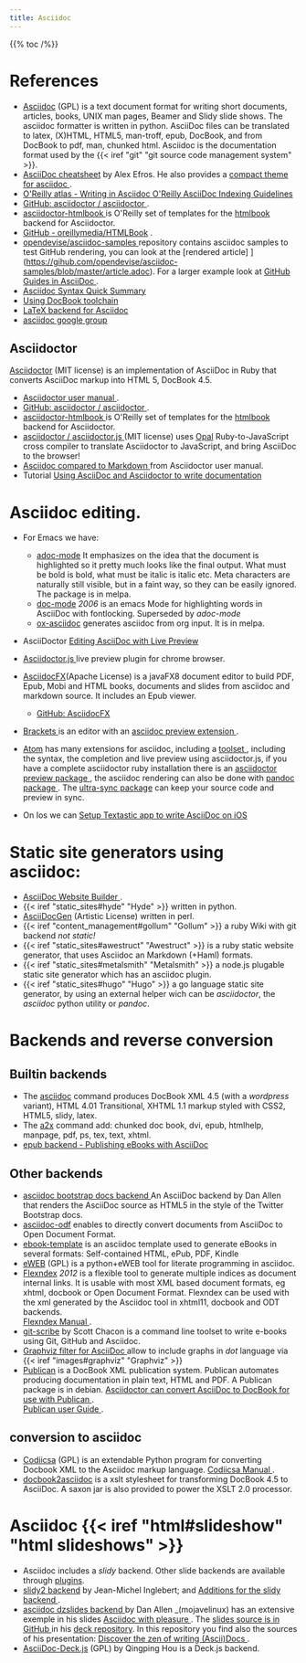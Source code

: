 ```yaml
---
title: Asciidoc
---
```


{{% toc /%}}

# References
-   [Asciidoc](http://www.methods.co.nz/asciidoc/) (GPL)
    is a text document format for writing short documents,
    articles, books, UNIX man pages, Beamer and Slidy slide shows.
    The asciidoc formatter is written in python.
    AsciiDoc files can be translated to latex, (X)HTML, HTML5,
    man-troff, epub, DocBook, and from DocBook to pdf, man, chunked
    html. Asciidoc is the documentation format used by the
    {{< iref "git" "git source code management system" >}}.
-   [AsciiDoc cheatsheet](http://powerman.name/doc/asciidoc)
    by Alex Efros. He also provides a [compact theme for asciidoc
    ](http://powerman.name/download/asciidoc/).
-   [O'Reilly atlas - Writing in Asciidoc
    ](http://docs.atlas.oreilly.com/writing_in_asciidoc.html)
    [O'Reilly AsciiDoc Indexing Guidelines
    ](http://chimera.labs.oreilly.com/books/1234000001578/ch02.html)
-   [GitHub: asciidoctor / asciidoctor
    ](https://github.com/asciidoctor/asciidoctor).
-   [asciidoctor-htmlbook
    ](https://github.com/oreillymedia/asciidoctor-htmlbook)
    is O'Reilly set of templates for the
    [htmlbook](http://oreillymedia.github.io/HTMLBook/) backend for Asciidoctor.
-   [GitHub - oreillymedia/HTMLBook](https://github.com/oreillymedia/HTMLBook)    .
-   [opendevise/asciidoc-samples
    ](https://github.com/opendevise/asciidoc-samples/blob/master/article.adoc)
    repository contains asciidoc samples to test GitHub rendering, you
    can look at the [rendered article]
    ](https://gihub.com/opendevise/asciidoc-samples/blob/master/article.adoc).
    For a larger example look at [GitHub Guides in AsciiDoc
    ](https://github.com/opendevise/github-guides-asciidoc).
-   [Asciidoc Syntax Quick Summary
    ](http://xpt.sourceforge.net/techdocs/nix/tool/asciidoc-syn/ascs01-AsciiDocMarkupSyntaxQuickSummary/)
-   [Using DocBook toolchain
    ](http://xpt.sourceforge.net/techdocs/nix/tool/asciidoc-usg/ascu04-UsingDocBooktoolchain/)
-   [LaTeX backend for Asciidoc
    ](http://www.methods.co.nz/asciidoc/latex-backend.html)
-   [asciidoc google group
    ](https://groups.google.com/forum/#!forum/asciidoc)

## Asciidoctor
[Asciidoctor](http://asciidoctor.org/) (MIT license)
is an implementation of AsciiDoc in Ruby that converts
AsciiDoc markup into HTML 5, DocBook 4.5.
-   [Asciidoctor user manual
    ](http://asciidoctor.org/docs/user-manual).
-   [GitHub: asciidoctor / asciidoctor
    ](https://github.com/asciidoctor/asciidoctor).
-   [asciidoctor-htmlbook
    ](https://github.com/oreillymedia/asciidoctor-htmlbook)
    is O'Reilly set of templates for the
    [htmlbook](http://oreillymedia.github.io/HTMLBook/) backend for Asciidoctor.
-   [asciidoctor / asciidoctor.js
    ](https://github.com/asciidoctor/asciidoctor.js) (MIT license)
    uses [Opal](http://opalrb.org/) Ruby-to-JavaScript cross compiler
    to translate Asciidoctor to JavaScript, and
    bring AsciiDoc to the browser!
-   [Asciidoc compared to Markdown
    ](http://asciidoctor.org/docs/user-manual/#compared-to-markdown)
    from Asciidoctor user manual.
-   Tutorial [Using AsciiDoc and Asciidoctor to write documentation
    ](https://www.vogella.com/tutorials/AsciiDoc/article.html)

# Asciidoc editing.

-   For Emacs we have:
    -   [adoc-mode]( https://github.com/sensorflo/adoc-mode/wiki)
        It emphasizes on the idea that the document is highlighted so
        it pretty much looks like the final output. What must be bold
        is bold, what must be italic is italic etc.  Meta characters
        are naturally still visible, but in a faint way, so they can
        be easily ignored. The package is in melpa.
    -   [doc-mode](http://xpt.sourceforge.net/tools/doc-mode/) _2006_
        is an emacs Mode for highlighting words in AsciiDoc with fontlocking.
        Superseded by _adoc-mode_
    -   [ox-asciidoc]( https://github.com/yashi/org-asciidoc)
        generates asciidoc from org input. It is in melpa.

-   AsciiDoctor [Editing AsciiDoc with Live Preview
    ](http://asciidoctor.org/docs/editing-asciidoc-with-live-preview/)
-   [Asciidoctor.js
    ](https://chrome.google.com/webstore/detail/asciidoctorjs-live-previe/iaalpfgpbocpdfblpnhhgllgbdbchmia)
    live preview plugin for chrome browser.
-   [AsciidocFX](https://www.asciidocfx.com/)(Apache License)
    is a javaFX8 document editor to build PDF, Epub, Mobi and HTML
    books, documents and slides from asciidoc and markdown source. It
    includes an Epub viewer.
    -   [GitHub: AsciidocFX](https://github.com/asciidocfx/AsciidocFX)
-   [Brackets
    ](https://github.com/adobe/brackets/wiki/How-to-Use-Brackets)
    is an editor with an [asciidoc preview extension
    ](https://github.com/asciidoctor/brackets-asciidoc-preview).
-   [Atom](https://atom.io)
    has many extensions for asciidoc, including a [toolset
    ](https://atom.io/packages/asciidoc-assistant), including  the
    syntax, the completion and live preview using asciidoctor.js,
    if you have a complete asciidoctor ruby installation there is an
    [asciidoctor preview package
    ](https://atom.io/packages/asciidoctor-preview), the asciidoc
    rendering can also be done with [pandoc package
    ](https://atom.io/packages/pandoc).
    The [ultra-sync package](https://atom.io/packages/ultra-sync)
    can keep your source code and preview in sync.
-   On Ios we can [Setup Textastic app to write AsciiDoc on iOS
    ](https://www.makzan.net/2015/10/07/setup-textastic-app-to-write-asciidoc-on-ios/)

# Static site generators using asciidoc:
-   [AsciiDoc Website Builder
    ](http://awb.sourceforge.net/).
-   {{< iref "static_sites#hyde" "Hyde" >}} written in python.
-   [AsciiDocGen](http://dbixjcl.org/jcl/asciidocgen/asciidocgen.html)
    (Artistic License) written in perl.
-   {{< iref "content_management#gollum" "Gollum" >}}
    a ruby Wiki with git  backend  _not static!_
-   {{< iref "static_sites#awestruct" "Awestruct" >}} is a ruby static website
    generator, that uses Asciidoc an Markdown (+Haml) formats.
-   {{< iref "static_sites#metalsmith" "Metalsmith" >}} a node.js plugable static site
    generator which has an asciidoc plugin.
-   {{< iref "static_sites#hugo" "Hugo" >}} a go language static site generator, by
    using an external helper wich can be _asciidoctor_, the _asciidoc_ python utility or
    _pandoc_.

# Backends and reverse conversion
## Builtin backends
-   The [asciidoc](http://www.methods.co.nz/asciidoc/manpage.html)
    command produces DocBook XML 4.5 (with a _wordpress_ variant),
    HTML 4.01 Transitional, XHTML 1.1 markup styled with CSS2, HTML5,
    slidy, latex.
-   The [a2x](http://www.methods.co.nz/asciidoc/a2x.1.html)
    command add: chunked doc book, dvi, epub, htmlhelp, manpage, pdf,
    ps, tex, text, xhtml.
-   [epub backend - Publishing eBooks with AsciiDoc
    ](http://www.methods.co.nz/asciidoc/publishing-ebooks-with-asciidoc.html)

## Other backends
-   [asciidoc bootstrap docs backend
    ](https://github.com/mojavelinux/asciidoc-bootstrap-docs-backend)
    An AsciiDoc backend by Dan Allen that renders the AsciiDoc
    source as HTML5 in the style of the Twitter Bootstrap docs.
-   [asciidoc-odf](https://github.com/dagwieers/asciidoc-odf)
    enables to directly convert documents from AsciiDoc to
    Open Document Format.
-   [ebook-template](https://github.com/akosmasoftware/eBook-Template)
    is an asciidoc template used to generate eBooks in several formats:
    Self-contained HTML, ePub, PDF, Kindle
-   [eWEB](http://eweb.sourceforge.net/) (GPL)
    is a python+eWEB tool for literate programming in asciidoc.
-   [Flexndex](https://github.com/elextr/flexndex)
    _2012_
    is a flexible tool to generate multiple indices as document internal
    links. It is usable with most XML based document formats,
    eg xhtml, docbook or Open Document Format.
    Flexndex can be used with the xml generated by the Asciidoc tool
    in xhtml11, docbook and ODT backends.<br />
    [Flexndex Manual
    ](https://github.com/elextr/flexndex/blob/master/flexndex.asciidoc).
-   [git-scribe](https://github.com/schacon/git-scribe/)
    by Scott Chacon  is a  command line toolset to write e-books using Git, GitHub and Asciidoc.
-   [Graphviz filter for AsciiDoc
    ](http://asciidoc.org/asciidoc-graphviz-sample.html)
    allow to include graphs in _dot_ language via
    {{< iref "images#graphviz" "Graphviz" >}}
-   [Publican](https://fedorahosted.org/publican/)
    is a DocBook XML publication system. Publican automates producing
    documentation in  plain text, HTML and PDF. A Publican package is
    in debian.
    [Asciidoctor can convert AsciiDoc to DocBook for use with Publican
    ](https://github.com/asciidoctor/asciidoctor/wiki/Convert-Asciidoc-to-Docbook-for-use-with-Publican).<br />
    [Publican user Guide
    ](https://jfearn.fedorapeople.org/en-US/Publican/4.3/html/Users_Guide/index.html).

## conversion to asciidoc
-   [Codiicsa](https://github.com/elextr/codiicsa/) (GPL)
    is an extendable  Python program for converting Docbook XML
    to the Asciidoc markup language. [Codiicsa Manual
    ](https://github.com/elextr/codiicsa/blob/master/codiicsa.asciidoc).
-   [docbook2asciidoc](https://github.com/oreillymedia/docbook2asciidoc)
    is a xslt stylesheet for transforming DocBook 4.5 to AsciiDoc.
    A saxon jar is also provided to power the XSLT 2.0 processor.

# Asciidoc  {{< iref "html#slideshow" "html slideshows" >}}
-   Asciidoc includes a _slidy_ backend.
    Other slide backends are available through
    [plugins](http://www.methods.co.nz/asciidoc/plugins.html).
-   [slidy2 backend](http://code.google.com/p/asciidoc-slidy2-backend-plugin/)
    by Jean-Michel Inglebert; and [Additions for the slidy backend
    ](http://csrp.iut-blagnac.fr/jmiwebsite/home/index.html).
-   [asciidoc dzslides backend
    ](https://github.com/mojavelinux/asciidoc-dzslides-backend)
    by Dan Allen _(mojavelinux) has an extensive exemple in his slides
    [Asciidoc with pleasure
    ](http://mojavelinux.github.com/decks/asciidoc-with-pleasure/).
    The [slides source is in GitHub
    ](https://github.com/mojavelinux/decks/blob/master/asciidoc-with-pleasure/slides.asciidoc)
    in his [deck repository](https://github.com/mojavelinux/decks).
    In this repository you find also the sources of his presentation:
    [Discover the zen of writing (Ascii)Docs
    ](http://mojavelinux.github.io/decks/discover-zen-writing-asciidoc/cojugs201305/index.html).
-   [AsciiDoc-Deck.js](http://houqp.github.com/asciidoc-deckjs/) (GPL)
    by Qingping Hou is a Deck.js backend.



<!-- Local Variables: -->
<!-- mode: markdown -->
<!-- ispell-local-dictionary: "english" -->
<!-- End: -->
